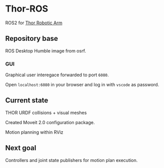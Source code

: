 # Thor-ROS
ROS2 for [Thor Robotic Arm](https://github.com/angellm/thor)

## Repository base
ROS Desktop Humble image from osrf.

### GUI
Graphical user interegace forwarded to port `6080`.

Open `localhost:6080` in your browser and log in with `vscode` as password.

## Current state
THOR URDF collisions + visual meshes

Created Moveit 2.0 configuration package.

Motion planning within RViz

## Next goal
Controllers and joint state publishers for motion plan execution.
